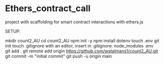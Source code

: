 # Ethers_contract_call
project with scaffolding for smart contract interactions with ethers.js


SETUP:

mkdir count2_AU
cd count2_AU
npm init -y
npm install dotenv
touch .env
git init
touch .gitignore
    with an editor, insert in .gitignore: 
    node_modules
    .env
git add .
git remote add origin https://github.com/wstalmans1/count2_AU.git
git commit -m "initial commit"
git push -u origin main